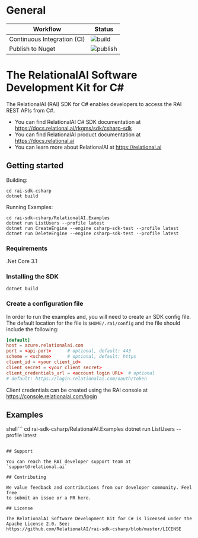 # General

| Workflow | Status |
| --------------------------- | ---------------------------------------------------------------------- |
| Continuous Integration (CI) | ![build](https://github.com/RelationalAI/rai-sdk-csharp/actions/workflows/dotnet-build.yaml/badge.svg) |
| Publish to Nuget | ![publish](https://github.com/RelationalAI/rai-sdk-csharp/actions/workflows/nuget-pack.yaml/badge.svg) |

# The RelationalAI Software Development Kit for C#

The RelationalAI (RAI) SDK for C# enables developers to access the RAI
REST APIs from C#.

* You can find RelationalAI C# SDK documentation at <https://docs.relational.ai/rkgms/sdk/csharp-sdk>
* You can find RelationalAI product documentation at <https://docs.relational.ai>
* You can learn more about RelationalAI at <https://relational.ai>

## Getting started
Building:
```shell
cd rai-sdk-csharp
dotnet build
```

Running Examples:
```shell
cd rai-sdk-csharp/RelationalAI.Examples
dotnet run ListUsers --profile latest
dotnet run CreateEngine --engine csharp-sdk-test --profile latest
dotnet run DeleteEngine --engine csharp-sdk-test --profile latest
```

### Requirements

.Net Core 3.1

### Installing the SDK

```shell
dotnet build
```

### Create a configuration file

In order to run the examples and, you will need to create an SDK config file.
The default location for the file is `$HOME/.rai/config` and the file should
include the following:

```conf
[default]
host = azure.relationalai.com
port = <api-port>      # optional, default: 443
scheme = <scheme>      # optional, default: https
client_id = <your client_id>
client_secret = <your client secret>
client_credentials_url = <account login URL>  # optional
# default: https://login.relationalai.com/oauth/token
```

Client credentials can be created using the RAI console at https://console.relationalai.com/login

## Examples

shell```
cd rai-sdk-csharp/RelationalAI.Examples
dotnet run ListUsers --profile latest
```

## Support

You can reach the RAI developer support team at `support@relational.ai`

## Contributing

We value feedback and contributions from our developer community. Feel free
to submit an issue or a PR here.

## License

The RelationalAI Software Development Kit for C# is licensed under the
Apache License 2.0. See:
https://github.com/RelationalAI/rai-sdk-csharp/blob/master/LICENSE
